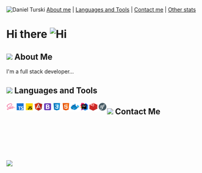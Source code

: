 <img src="assets/banner.gif"  alt="Daniel Turski" />
<a href="#about">About me</a> | <a href="#tools">Languages and Tools</a> | <a href="#contact">Contact me</a> 
| <a href="#stats">Other stats</a> 

# Hi there <img src='https://qpluspicture.oss-cn-beijing.aliyuncs.com/6LjjQA/Hi.gif' alt='Hi' width="24"/>

<h2 id="about"> <img src="https://media.tenor.com/GocCvG7hs78AAAAi/rocket-joypixels.gif" width="70"/> About Me </h2>
I'm a full stack developer...

<h2 id="tools"> <img src="https://media.tenor.com/mQdBFjyJsQIAAAAi/lightsaber-playing.gif" width="70"/> Languages and Tools </h2>
<img align="left" src="assets/lang/sass.png" width="24"  alt="sass" />
<img align="left" src="assets/lang/ts.png" width="24"  alt="typescript" />
<img align="left" src="assets/lang/js.png" width="24"  alt="javascript" />
<img align="left" src="assets/lang/angular.png" width="24"  alt="angular" />
<img align="left" src="assets/lang/bootstrap.png" width="24" alt="bootstrap" />
<img align="left" src="assets/lang/css.png" width="24" alt="css" />
<img align="left" src="assets/lang/html.png" width="24" alt="html" />
<img align="left" src="assets/lang/docker.png" width="24" alt="docker" />
<img align="left" src="assets/lang/ii.png" width="24" alt="inteliji idea" />
<img align="left" src="assets/lang/redis.png" width="24" alt="redis" />
<img align="left" src="assets/lang/sf.png" width="24" alt="symfony" />
<div></div>

<h2 id="contact"> <img src="https://media.tenor.com/4s8RxnXHt-4AAAAi/icon-cute.gif" width="70"/> Contact Me </h2>

<br />
<br />
<br />
<br />
<h2 id="stats">  </h2>
<img src="https://media.tenor.com/j4GkLwd_JnYAAAAi/arrow-down-green.gif" width="70"/>